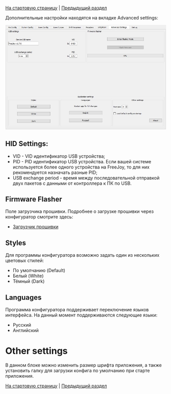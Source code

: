 [На стартовую страницу](../README.md) | [Предыдущий раздел](../README.md)

Дополнительные настройки находятся на вкладке Advanced settings:

![](../images/advanced_tab.jpg)

## HID Settings:

* VID - VID идентификатор USB устройства;
* PID - PID идентификатор USB устройства. Если вашей системе используется более одного устройства на FreeJoy, то для них рекомендуется назначать разные PID;
* USB exchange period - время между последовательной отправкой двух пакетов с данными от контроллера к ПК по USB.

## Firmware Flasher

Поле загрузчика прошивки. Подробнее о загрузке прошивки через конфигуратор смотрите здесь:

* [Загрузчик прошивки](Загрузчик-прошивки.md)

## Styles

Для программы конфигуратора возможно задать один из нескольких цветовых стилей:

* По умолчанию (Default)
* Белый (White)
* Тёмный (Dark)

## Languages

Программа конфигуратора поддерживает переключение языков интерфейса. На данный момент поддерживаются следующие языки:

* Русский
* Английский

# Other settings

В данном блоке можно изменить размер шрифта приложения, а также установить галку для загрузки конфига по умолчанию при старте приложения.


[На стартовую страницу](../README.md) | [Предыдущий раздел](../README.md)
